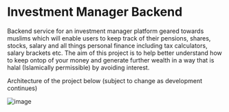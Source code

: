 # Investment Manager Backend

Backend service for an investment manager platform geared towards muslims which will enable users to keep track of their pensions, shares, stocks, salary and all things personal finance including tax calculators, salary brackets etc.
The aim of this project is to help better understand how to keep ontop of your money and generate further wealth in a way that is halal (Islamically permissible) by avoiding interest.

Architecture of the project below (subject to change as development continues)

![image](https://github.com/ZakeriaHirsi/investment-manager-service/assets/26385570/a5c76f5d-32ac-4e0b-bb9e-7c90f9bfb8b7)
